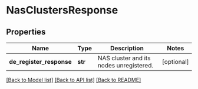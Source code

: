 # NasClustersResponse

## Properties
Name | Type | Description | Notes
------------ | ------------- | ------------- | -------------
**de_register_response** | **str** | NAS cluster and its nodes unregistered. | [optional] 

[[Back to Model list]](../README.md#documentation-for-models) [[Back to API list]](../README.md#documentation-for-api-endpoints) [[Back to README]](../README.md)

